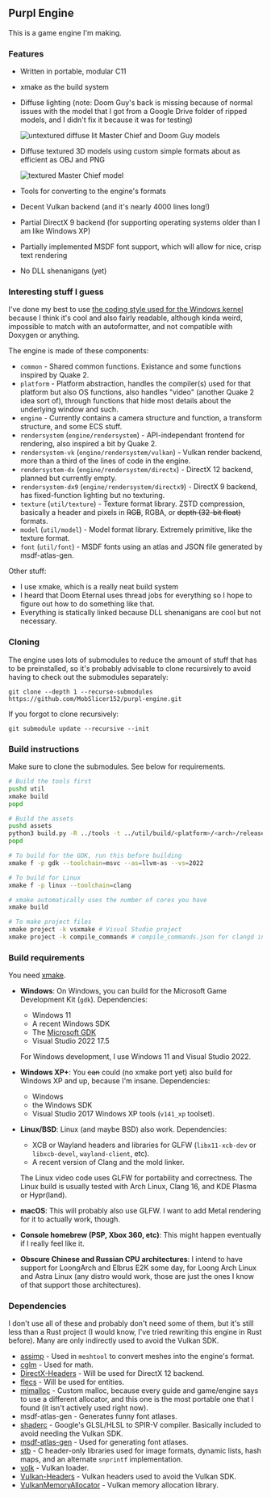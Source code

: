 ## Purpl Engine

This is a game engine I'm making.

### Features

- Written in portable, modular C11
- xmake as the build system
- Diffuse lighting (note: Doom Guy's back is missing because of normal issues with the model that I got from a Google Drive
  folder of ripped models, and I didn't fix it because it was for testing)

  ![untextured diffuse lit Master Chief and Doom Guy models](https://randomcode.dev/programs/purpl_chief_doomguy_1.gif)
- Diffuse textured 3D models using custom simple formats about as efficient as OBJ and PNG

  ![textured Master Chief model](https://randomcode.dev/files/programs/purpl_chief_textured.png)
- Tools for converting to the engine's formats
- Decent Vulkan backend (and it's nearly 4000 lines long!)
- Partial DirectX 9 backend (for supporting operating systems older than I am like Windows XP)
- Partially implemented MSDF font support, which will allow for nice, crisp text rendering
- No DLL shenanigans (yet)

### Interesting stuff I guess

I've done my best to use [the coding style used for the Windows kernel](http://tenox.pdp-11.ru/os/winnt_xp/Documentation/NT_Design_Workbook/coding.doc)
because I think it's cool and also fairly readable, although kinda weird, impossible to match with an autoformatter,
and not compatible with Doxygen or anything.

The engine is made of these components:

- `common` - Shared common functions. Existance and some functions inspired by Quake 2.
- `platform` - Platform abstraction, handles the compiler(s) used for that platform but also OS functions,
also handles "video" (another Quake 2 idea sort of), through functions that hide most details
about the underlying window and such.
- `engine` - Currently contains a camera structure and function, a transform structure, and some ECS stuff.
- `rendersystem` (`engine/rendersystem`) - API-independant frontend for rendering, also inspired a bit by Quake 2.
- `rendersystem-vk` (`engine/rendersystem/vulkan`) - Vulkan render backend, more than a third of the lines of code in the engine.
- `rendersystem-dx` (`engine/rendersystem/directx`) - DirectX 12 backend, planned but currently empty.
- `rendersystem-dx9` (`engine/rendersystem/directx9`) - DirectX 9 backend, has fixed-function lighting but no texturing.
- `texture` (`util/texture`) - Texture format library. ZSTD compression, basically a header and pixels in ~~RGB~~, RGBA, or ~~depth
(32-bit float)~~ formats.
- `model` (`util/model`) - Model format library. Extremely primitive, like the texture format.
- `font` (`util/font`) - MSDF fonts using an atlas and JSON file generated by msdf-atlas-gen.

Other stuff:

- I use xmake, which is a really neat build system
- I heard that Doom Eternal uses thread jobs for everything so I hope to figure out how to do something like that.
- Everything is statically linked because DLL shenanigans are cool but not necessary.

### Cloning

The engine uses lots of submodules to reduce the amount of stuff that has to be
preinstalled, so it's probably advisable to clone recursively to avoid having to
check out the submodules separately:

```
git clone --depth 1 --recurse-submodules https://github.com/MobSlicer152/purpl-engine.git
```

If you forgot to clone recursively:

```
git submodule update --recursive --init
```

### Build instructions

Make sure to clone the submodules. See below for requirements.

```sh
# Build the tools first
pushd util
xmake build
popd

# Build the assets
pushd assets
python3 build.py -R ../tools -t ../util/build/<platform>/<arch>/release
popd

# To build for the GDK, run this before building
xmake f -p gdk --toolchain=msvc --as=llvm-as --vs=2022

# To build for Linux
xmake f -p linux --toolchain=clang

# xmake automatically uses the number of cores you have
xmake build

# To make project files
xmake project -k vsxmake # Visual Studio project
xmake project -k compile_commands # compile_commands.json for clangd in VS Code or Neovim
```

### Build requirements

You need [xmake](https://github.com/xmake-io/xmake).

- __Windows__:
  On Windows, you can build for the Microsoft Game Development Kit (`gdk`).
  Dependencies:
  - Windows 11
  - A recent Windows SDK
  - The [Microsoft GDK](https://github.com/microsoft/PGDK)
  - Visual Studio 2022 17.5

  For Windows development, I use Windows 11 and Visual Studio 2022.

- __Windows XP+__:
  You ~~can~~ could (no xmake port yet) also build for Windows XP and up, because I'm insane.
  Dependencies:
  - Windows
  - the Windows SDK
  - Visual Studio 2017 Windows XP tools (`v141_xp` toolset).

- __Linux/BSD__:
  Linux (and maybe BSD) also work.
  Dependencies:
  - XCB or Wayland headers and libraries for GLFW (`libx11-xcb-dev` or
    `libxcb-devel`, `wayland-client`, etc).
  - A recent version of Clang and the mold linker.

  The Linux video code uses GLFW for portability and correctness. The Linux build is usually tested
  with Arch Linux, Clang 16, and KDE Plasma or Hypr(land).

- __macOS__:
  This will probably also use GLFW. I want to add Metal rendering for it to actually work, though.

- __Console homebrew (PSP, Xbox 360, etc)__:
  This might happen eventually if I really feel like it.

- __Obscure Chinese and Russian CPU architectures__:
  I intend to have support for LoongArch and Elbrus E2K some day, for Loong Arch Linux and Astra Linux (any distro would work,
  those are just the ones I know of that support those architectures).

### Dependencies

I don't use all of these and probably don't need some of them, but it's still less than a Rust project (I would know, I've tried rewriting
this engine in Rust before). Many are only indirectly used to avoid the Vulkan SDK.

- [assimp](https://github.com/assimp/assimp) - Used in `meshtool` to convert meshes into the engine's format.
- [cglm](https://github.com/recp/cglm) - Used for math.
- [DirectX-Headers](https://github.com/Microsoft/DirectX-Headers) - Will be used for DirectX 12 backend.
- [flecs](https://github.com/SanderMertens/flecs) - Will be used for entities.
- [mimalloc](https://github.com/Microsoft/mimalloc) - Custom malloc, because every guide and game/engine says to use a different allocator,
  and this one is the most portable one that I found (it isn't actively used right now).
- msdf-atlas-gen - Generates funny font atlases.
- [shaderc](https://github.com/google/shaderc) - Google's GLSL/HLSL to SPIR-V compiler. Basically included to avoid needing the Vulkan SDK.
- [msdf-atlas-gen](https://github.com/Chlumsky/msdf-atlas-gen) - Used for generating font atlases.
- [stb](https://github.com/nothings/stb) - C header-only libraries used for image formats, dynamic lists, hash maps, and an alternate `snprintf`
  implementation.
- [volk](https://github.com/zeux/volk) - Vulkan loader.
- [Vulkan-Headers](https://github.com/KhronosGroup/Vulkan-Headers) - Vulkan headers used to avoid the Vulkan SDK.
- [VulkanMemoryAllocator](https://github.com/GPUOpen-LibrariesAndSDKs/VulkanMemoryAllocator) - Vulkan memory allocation library.
